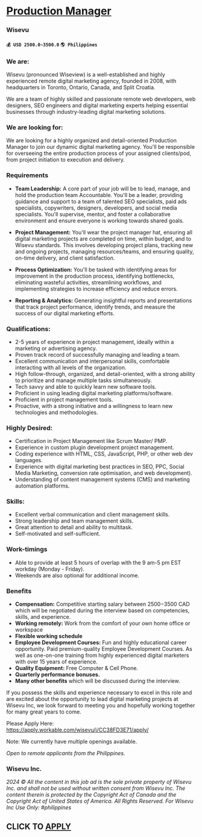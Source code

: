# [Production Manager](https://www.remotewlb.com/apply/production-manager-89966)  
### Wisevu  
#### `💰 USD 2500.0~3500.0` `🌎 Philippines`  

### We are:

Wisevu (pronounced Wiseview) is a well-established and highly experienced remote digital marketing agency, founded in 2008, with headquarters in Toronto, Ontario, Canada, and Split Croatia.

We are a team of highly skilled and passionate remote web developers, web designers, SEO engineers and digital marketing experts helping essential businesses through industry-leading digital marketing solutions.

### We are looking for:

We are looking for a highly organized and detail-oriented Production Manager to join our dynamic digital marketing agency. You'll be responsible for overseeing the entire production process of your assigned clients/pod, from project initiation to execution and delivery.

### Requirements

  *  **Team Leadership:** A core part of your job will be to lead, manage, and hold the production team Accountable. You'll be a leader, providing guidance and support to a team of talented SEO specialists, paid ads specialists, copywriters, designers, developers, and social media specialists. You'll supervise, mentor, and foster a collaborative environment and ensure everyone is working towards shared goals.

  *  **Project Management:** You'll wear the project manager hat, ensuring all digital marketing projects are completed on time, within budget, and to Wisevu standards. This involves developing project plans, tracking new and ongoing projects, managing resources/teams, and ensuring quality, on-time delivery, and client satisfaction.

  *  **Process Optimization:** You'll be tasked with identifying areas for improvement in the production process, identifying bottlenecks, eliminating wasteful activities, streamlining workflows, and implementing strategies to increase efficiency and reduce errors.

  *  **Reporting & Analytics:** Generating insightful reports and presentations that track project performance, identify trends, and measure the success of our digital marketing efforts.

### Qualifications:

  * 2-5 years of experience in project management, ideally within a marketing or advertising agency.
  * Proven track record of successfully managing and leading a team.
  * Excellent communication and interpersonal skills, comfortable interacting with all levels of the organization.
  * High follow-through, organized, and detail-oriented, with a strong ability to prioritize and manage multiple tasks simultaneously.
  * Tech savvy and able to quickly learn new software tools.
  * Proficient in using leading digital marketing platforms/software.
  * Proficient in project management tools.
  * Proactive, with a strong initiative and a willingness to learn new technologies and methodologies.

### Highly Desired:

  * Certification in Project Management like Scrum Master/ PMP.
  * Experience in custom plugin development project management.
  * Coding experience with HTML, CSS, JavaScript, PHP, or other web dev languages.
  * Experience with digital marketing best practices in SEO, PPC, Social Media Marketing, conversion rate optimisation, and web development).
  * Understanding of content management systems (CMS) and marketing automation platforms.

### Skills:

  * Excellent verbal communication and client management skills.
  * Strong leadership and team management skills.
  * Great attention to detail and ability to multitask.
  * Self-motivated and self-sufficient.

### Work-timings

  * Able to provide at least 5 hours of overlap with the 9 am-5 pm EST workday (Monday - Friday).
  * Weekends are also optional for additional income.

### Benefits

  *  **Compensation:** Competitive starting salary between $2500-$3500 CAD which will be negotiated during the interview based on competencies, skills, and experience.
  *  **Working remotely:** Work from the comfort of your own home office or workspace
  *  **Flexible working schedule**
  *  **Employee Development Courses:** Fun and highly educational career opportunity. Paid premium-quality Employee Development Courses. As well as one-on-one training from highly experienced digital marketers with over 15 years of experience.
  *  **Quality Equipment:** Free Computer & Cell Phone.
  *  **Quarterly performance bonuses.**
  *  **Many other benefits** which will be discussed during the interview.

If you possess the skills and experience necessary to excel in this role and are excited about the opportunity to lead digital marketing projects at Wisevu Inc, we look forward to meeting you and hopefully working together for many great years to come.

Please Apply Here: https://apply.workable.com/wisevu/j/CC38FD3E71/apply/

Note: We currently have multiple openings available.

_Open to remote applicants from the Philippines._

### Wisevu Inc.

 _2024 © All the content in this job ad is the sole private property of Wisevu Inc. and shall not be used without written consent from Wisevu Inc. The content therein is protected by the Copyright Act of Canada and the Copyright Act of United States of America. All Rights Reserved. For Wisevu Inc Use Only: #philippines_

  
## CLICK TO [APPLY](https://www.remotewlb.com/apply/production-manager-89966)

